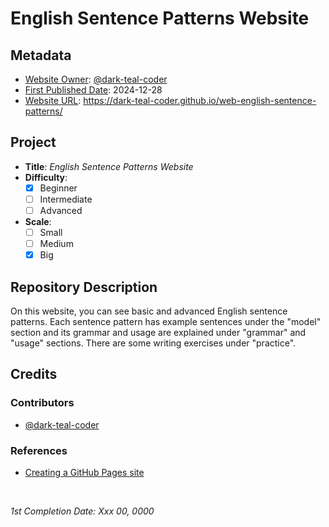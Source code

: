<!-- README file for GitHub Pages website-->

# English Sentence Patterns Website

## Metadata

- <ins>Website Owner</ins>: [@dark-teal-coder](github.com/dark-teal-coder)
- <ins>First Published Date</ins>: 2024-12-28
- <ins>Website URL</ins>: https://dark-teal-coder.github.io/web-english-sentence-patterns/

## Project

- **Title**: *English Sentence Patterns Website*
- **Difficulty**:
  - [x] Beginner
  - [ ] Intermediate
  - [ ] Advanced
- **Scale**:
  - [ ] Small
  - [ ] Medium
  - [x] Big

## Repository Description

On this website, you can see basic and advanced English sentence patterns. Each sentence pattern has example sentences under the "model" section and its grammar and usage are explained under "grammar" and "usage" sections. There are some writing exercises under "practice".   

## Credits 

### Contributors 

- [@dark-teal-coder](github.com/dark-teal-coder)

### References 

- [Creating a GitHub Pages site](https://docs.github.com/en/pages/getting-started-with-github-pages/creating-a-github-pages-site)

&nbsp;

*1st Completion Date: Xxx 00, 0000*&emsp;
